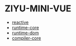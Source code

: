 # ZIYU-MINI-VUE

- [reactive](./src/reactivity/README.md)
- [runtime-core](./src/runtime-core/README.md)
- [runtime-dom](./src/runtime-dom/README.md)
- [compiler-core](./src/compiler-core/README.md)

